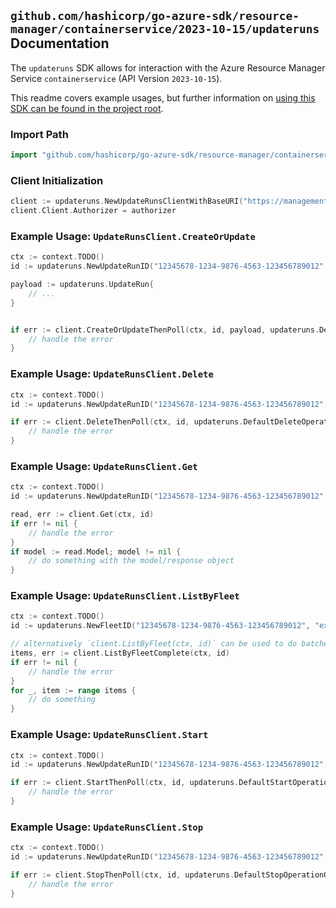 
## `github.com/hashicorp/go-azure-sdk/resource-manager/containerservice/2023-10-15/updateruns` Documentation

The `updateruns` SDK allows for interaction with the Azure Resource Manager Service `containerservice` (API Version `2023-10-15`).

This readme covers example usages, but further information on [using this SDK can be found in the project root](https://github.com/hashicorp/go-azure-sdk/tree/main/docs).

### Import Path

```go
import "github.com/hashicorp/go-azure-sdk/resource-manager/containerservice/2023-10-15/updateruns"
```


### Client Initialization

```go
client := updateruns.NewUpdateRunsClientWithBaseURI("https://management.azure.com")
client.Client.Authorizer = authorizer
```


### Example Usage: `UpdateRunsClient.CreateOrUpdate`

```go
ctx := context.TODO()
id := updateruns.NewUpdateRunID("12345678-1234-9876-4563-123456789012", "example-resource-group", "fleetValue", "updateRunValue")

payload := updateruns.UpdateRun{
	// ...
}


if err := client.CreateOrUpdateThenPoll(ctx, id, payload, updateruns.DefaultCreateOrUpdateOperationOptions()); err != nil {
	// handle the error
}
```


### Example Usage: `UpdateRunsClient.Delete`

```go
ctx := context.TODO()
id := updateruns.NewUpdateRunID("12345678-1234-9876-4563-123456789012", "example-resource-group", "fleetValue", "updateRunValue")

if err := client.DeleteThenPoll(ctx, id, updateruns.DefaultDeleteOperationOptions()); err != nil {
	// handle the error
}
```


### Example Usage: `UpdateRunsClient.Get`

```go
ctx := context.TODO()
id := updateruns.NewUpdateRunID("12345678-1234-9876-4563-123456789012", "example-resource-group", "fleetValue", "updateRunValue")

read, err := client.Get(ctx, id)
if err != nil {
	// handle the error
}
if model := read.Model; model != nil {
	// do something with the model/response object
}
```


### Example Usage: `UpdateRunsClient.ListByFleet`

```go
ctx := context.TODO()
id := updateruns.NewFleetID("12345678-1234-9876-4563-123456789012", "example-resource-group", "fleetValue")

// alternatively `client.ListByFleet(ctx, id)` can be used to do batched pagination
items, err := client.ListByFleetComplete(ctx, id)
if err != nil {
	// handle the error
}
for _, item := range items {
	// do something
}
```


### Example Usage: `UpdateRunsClient.Start`

```go
ctx := context.TODO()
id := updateruns.NewUpdateRunID("12345678-1234-9876-4563-123456789012", "example-resource-group", "fleetValue", "updateRunValue")

if err := client.StartThenPoll(ctx, id, updateruns.DefaultStartOperationOptions()); err != nil {
	// handle the error
}
```


### Example Usage: `UpdateRunsClient.Stop`

```go
ctx := context.TODO()
id := updateruns.NewUpdateRunID("12345678-1234-9876-4563-123456789012", "example-resource-group", "fleetValue", "updateRunValue")

if err := client.StopThenPoll(ctx, id, updateruns.DefaultStopOperationOptions()); err != nil {
	// handle the error
}
```
